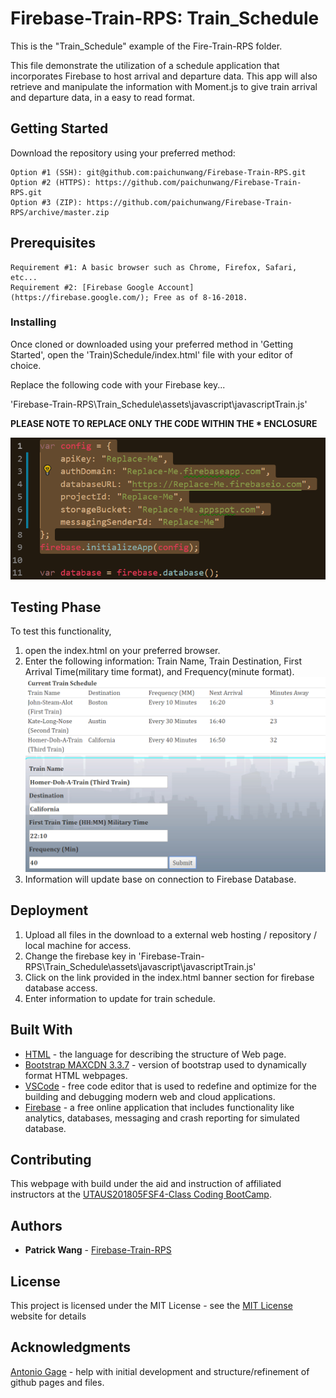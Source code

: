 # Firebase-Train-RPS: Train_Schedule

This is the "Train_Schedule" example of the Fire-Train-RPS folder.

This file demonstrate the utilization of a schedule application that incorporates Firebase to host arrival and departure data. This app will also retrieve and manipulate the information with Moment.js to give train arrival and departure data, in a easy to read format.

## Getting Started

Download the repository using your preferred method:

```
Option #1 (SSH): git@github.com:paichunwang/Firebase-Train-RPS.git
Option #2 (HTTPS): https://github.com/paichunwang/Firebase-Train-RPS.git
Option #3 (ZIP): https://github.com/paichunwang/Firebase-Train-RPS/archive/master.zip
```

## Prerequisites

```
Requirement #1: A basic browser such as Chrome, Firefox, Safari, etc...
Requirement #2: [Firebase Google Account](https://firebase.google.com/); Free as of 8-16-2018.
```


### Installing

Once cloned or downloaded using your preferred method in 'Getting Started', open the 'Train)Schedule/index.html' file with your editor of choice.

Replace the following code with your Firebase key...

'Firebase-Train-RPS\Train_Schedule\assets\javascript\javascriptTrain.js'

**PLEASE NOTE TO REPLACE ONLY THE CODE WITHIN THE * ENCLOSURE**

![Firebase Key Replacement](https://github.com/paichunwang/Firebase-Train-RPS/blob/master/Train_Schedule/Instruction-Firebase-Replacement.png)

## Testing Phase

To test this functionality,
1. open the index.html on your preferred browser.
2. Enter the following information: Train Name, Train Destination, First Arrival Time(military time format), and  Frequency(minute format).
![Picture Example](https://github.com/paichunwang/Firebase-Train-RPS/blob/master/Train_Schedule/Example-Information-Train-Schedule-Enter.png)
4. Information will update base on connection to Firebase Database.

## Deployment

1. Upload all files in the download to a external web hosting / repository / local machine for access.
2. Change the firebase key in 'Firebase-Train-RPS\Train_Schedule\assets\javascript\javascriptTrain.js'
3. Click on the link provided in the index.html banner section for firebase database access.
4. Enter information to update for train schedule.

## Built With

* [HTML](https://www.w3.org/standards/webdesign/htmlcss) - the language for describing the structure of Web page.
* [Bootstrap MAXCDN 3.3.7](http://blog.getbootstrap.com/2016/07/25/bootstrap-3-3-7-released/) - version of bootstrap used to dynamically format HTML webpages.
* [VSCode](https://code.visualstudio.com/) - free code editor that is used to redefine and optimize for the building and debugging modern web and cloud applications.
* [Firebase](https://firebase.google.com/) - a free online application that includes functionality like analytics, databases, messaging and crash reporting for simulated database.

## Contributing

This webpage with build under the aid and instruction of affiliated instructors at the [UTAUS201805FSF4-Class Coding BootCamp](https://techbootcamps.utexas.edu/coding/).

## Authors

* **Patrick Wang** - [Firebase-Train-RPS](https://github.com/paichunwang/Firebase-Train-RPS)

## License

This project is licensed under the MIT License - see the [MIT License](https://opensource.org/licenses/MIT) website for details

## Acknowledgments

[Antonio Gage](https://github.com/antoniojgage) - help with initial development and structure/refinement of github pages and files.
